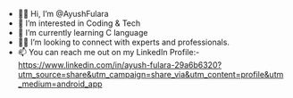 - 👋🏻 Hi, I’m @AyushFulara
- 👀 I’m interested in Coding & Tech
- 📓 I’m currently learning C language
- 🤝🏻 I’m looking to connect with experts and professionals.
- 📫 You can reach me out on my LinkedIn Profile:- https://www.linkedin.com/in/ayush-fulara-29a6b6320?utm_source=share&utm_campaign=share_via&utm_content=profile&utm_medium=android_app

<!---
AyushFulara/AyushFulara is a ✨ special ✨ repository because its `README.md` (this file) appears on your GitHub profile.
You can click the Preview link to take a look at your changes.
--->
